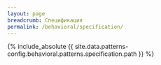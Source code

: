 ```yaml
---
layout: page
breadcrumb: Спецификация
permalink: /behavioral/specification/
---
```


{% include_absolute {{ site.data.patterns-config.behavioral.patterns.specification.path }} %}
